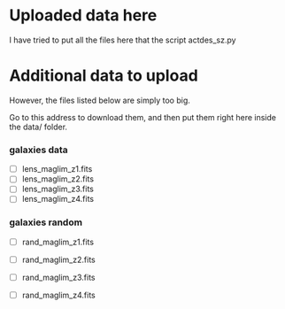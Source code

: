 # Uploaded data here 

I have tried to put all the files here that the script actdes_sz.py 

# Additional data to upload 

However, the files listed below are simply too big. 

Go to this address to download them, and then put them right here inside the data/ folder. 

### galaxies data
- [ ] lens_maglim_z1.fits
- [ ] lens_maglim_z2.fits
- [ ] lens_maglim_z3.fits
- [ ] lens_maglim_z4.fits

### galaxies random
- [ ] rand_maglim_z1.fits
- [ ] rand_maglim_z2.fits
- [ ] rand_maglim_z3.fits
- [ ] rand_maglim_z4.fits



